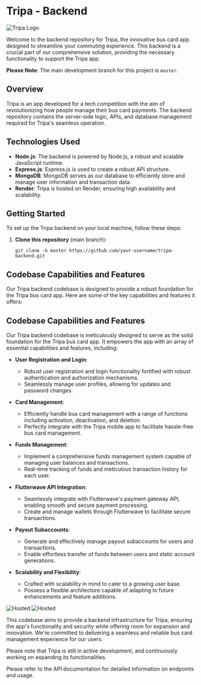 # Tripa - Backend

![Tripa Logo](tripa_logo.png)

Welcome to the backend repository for Tripa, the innovative bus card app designed to streamline your commuting experience. This backend is a crucial part of our comprehensive solution, providing the necessary functionality to support the Tripa app.

**Please Note**: The main development branch for this project is `master`.

## Overview

Tripa is an app developed for a tech competition with the aim of revolutionizing how people manage their bus card payments. The backend repository contains the server-side logic, APIs, and database management required for Tripa's seamless operation.

## Technologies Used

- **Node.js**: The backend is powered by Node.js, a robust and scalable JavaScript runtime.
- **Express.js**: Express.js is used to create a robust API structure.
- **MongoDB**: MongoDB serves as our database to efficiently store and manage user information and transaction data.
- **Render**: Tripa is hosted on Render, ensuring high availability and scalability.

## Getting Started

To set up the Tripa backend on your local machine, follow these steps:

1. **Clone this repository** (main branch):
   ```shell
   git clone -b master https://github.com/your-username/tripa-backend.git
## Codebase Capabilities and Features

Our Tripa backend codebase is designed to provide a robust foundation for the Tripa bus card app. Here are some of the key capabilities and features it offers:

## Codebase Capabilities and Features

Our Tripa backend codebase is meticulously designed to serve as the solid foundation for the Tripa bus card app. It empowers the app with an array of essential capabilities and features, including:

- **User Registration and Login**:
  - Robust user registration and login functionality fortified with robust authentication and authorization mechanisms.
  - Seamlessly manage user profiles, allowing for updates and password changes.

- **Card Management**:
  - Efficiently handle bus card management with a range of functions including activation, deactivation, and deletion.
  - Perfectly integrate with the Tripa mobile app to facilitate hassle-free bus card management.

- **Funds Management**:
  - Implement a comprehensive funds management system capable of managing user balances and transactions.
  - Real-time tracking of funds and meticulous transaction history for each user.

- **Flutterwave API Integration**:
  - Seamlessly integrate with Flutterwave's payment gateway API, enabling smooth and secure payment processing.
  - Create and manage wallets through Flutterwave to facilitate secure transactions.

- **Payout Subaccounts**:
  - Generate and effectively manage payout subaccounts for users and transactions.
  - Enable effortless transfer of funds between users and static account generations.

- **Scalability and Flexibility**:
  - Crafted with scalability in mind to cater to a growing user base.
  - Possess a flexible architecture capable of adapting to future enhancements and feature additions.


![Hosted]()
![Hosted]()



This codebase aims to provide a backend infrastructure for Tripa, ensuring the app's functionality and security while offering room for expansion and innovation. We're committed to delivering a seamless and reliable bus card management experience for our users.

Please note that Tripa is still in active development, and continuously working on  expanding its functionalities. 

Please refer to the API documentation for detailed information on endpoints and usage.



